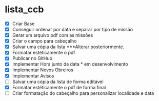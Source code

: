 # lista_ccb
- [x] Criar Base
- [x] Conseguir ordenar por data e separar por tipo de missão
- [x] Gerar um arquivo pdf com as missões
- [x] Criar o campo para cabeçalho
- [x] Salvar uma cópia da lista ***Alterar posteriormente.
- [x] Formatar estéticamente o pdf
- [x] Publicar no GitHub
- [x] Implementar Hora junto da data * em desenvolvimento
- [x] Implementar Novos Obreiros
- [x] Implementar Avisos
- [ ] Salvar uma cópia da lista de forma editável
- [x] Formatar estéticamente o pdf de forma final
- [ ] Criar formatação do cabeçalho para personalizar localidade e data
